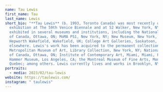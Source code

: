 ```yaml
---
name: Tau Lewis
first_name: Tau
last_name: Lewis
short_bio: "**Tau Lewis** (b. 1993, Toronto Canada) was most recently on
  exhibition at The 59th Venice Biennale and at 52 Walker, New York, NY. She has
  exhibited in several museums and institutions, including the National Gallery
  of Canada, Ottawa, ON; MoMA PS1, New York, NY; New Museum, New York, NY;
  Hepworth Wakefield, Wakefield, UK; College Art Galleries, Saskatoon, SK; and
  elsewhere. Lewis's work has been acquired to the permanent collections of the
  Metropolitan Museum of Art, Library Collection, New York, NY; National Gallery
  of Canada, Ottawa, ON; Institute of Contemporary Art, Miami, Miami, FL; The
  Hammer Museum, Los Angeles, CA; the Montreal Museum of Fine Arts, Montreal,
  Quebec; among others. Lewis currently lives and works in Brooklyn, NY."
portraits:
  - media: 2023/02/tau-lewis
website: https://taulewis.com/
instagram: " taulewis"
---
```

